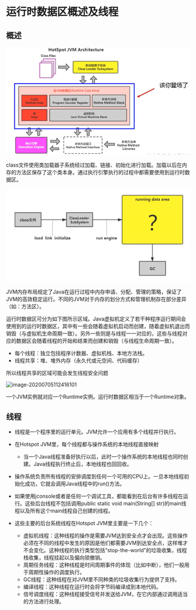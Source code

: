# 运行时数据区概述及线程

## 概述

![image-20200705111640511](images/image-20200705111640511.png)

class文件使用类加载器子系统经过加载、链接、初始化进行加载。加载以后在内存的方法区保存了这个类本身。通过执行引擎执行的过程中都需要使用到运行时数据区。

![image-20200705111843003](images/image-20200705111843003.png)



JVM内存布局规定了Java在运行过程中内存申请、分配、管理的策略，保证了JVM的高效稳定运行。不同的JVM对于内存的划分方式和管理机制存在部分差异（如：方法区）。

运行时数据区可分为如下图所示区域。Java虚拟机定义了若干种程序运行期间会使用到的运行时数据区，其中有一些会随着虚拟机启动而创建，随着虚拟机退出而销毁（与虚拟机生命周期一致）。另外一些则是与线程一一对应的，这些与线程对应的数据区会随着线程的开始和结束而创建和销毁（与线程生命周期一致）。

- 每个线程：独立包括程序计数器、虚拟机栈、本地方法栈。
- 线程共享：堆、堆外内存（永久代或元空间、代码缓存）

所以线程共享的区域可能会发生线程安全问题

![image-20200705112416101](D:\学习\JVM\JVM笔记\运行时数据区概述及线程\images\image-20200705112416101.png)



一个JVM实例就对应一个Runtime实例。运行时数据区相当于一个Runtime对象。

## 线程

- 线程是一个程序里的运行单元。JVM允许一个应用有多个线程并行执行。

- 在Hotspot JVM里，每个线程都与操作系统的本地线程直接映射
  - 当一个Java线程准备好执行以后，此时一个操作系统的本地线程也同时创建。Java线程执行终止后，本地线程也回回收。
- 操作系统负责所有线程的安排调度到任何一个可用的CPU上。一旦本地线程初始化成功，它就会调用Java线程中的run()方法。



- 如果使用jconsole或者是任何一个调试工具，都能看到在后台有许多线程在运行。这些后台线程不包括调用public static void main(String[] str)的main线程以及所有这个main线程自己创建的线程。
- 这些主要的后台系统线程在Hotspot JVM里主要是一下几个：
  - 虚拟机线程：这种线程的操作是需要JVM达到安全点才会出现。这些操作必须在不同的线程中发生的原因是他们都需要JVM到达安全点，这样堆才不会变化。这种线程的执行类型包括“stop-the-world”的垃圾收集，线程栈收集，线程挂起以及偏向锁撤销。
  - 周期任务线程：这种线程是时间周期事件的体现（比如中断），他们一般用于周期性操作的调度执行。
  - GC线程：这种线程在对JVM里不同种类的垃圾收集行为提供了支持。
  - 编译线程：这种线程在运行时会将字节码编译成到本地代码。
  - 信号调度线程：这种线程接受信号并发送给JVM，在它内部通过调用适当的方法进行处理。